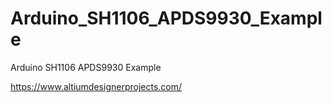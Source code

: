 # Arduino_SH1106_APDS9930_Example
Arduino SH1106 APDS9930 Example

https://www.altiumdesignerprojects.com/

